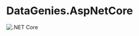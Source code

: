 # DataGenies.AspNetCore
![.NET Core](https://github.com/chesdenis/DataGenies.AspNetCore/workflows/.NET%20Core/badge.svg?branch=develop)
